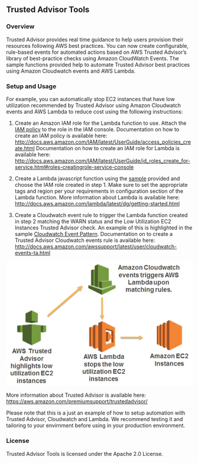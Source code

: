 ## Trusted Advisor Tools

### Overview
Trusted Advisor provides real time guidance to help users provision their resources following AWS best practices. You can now create configurable, rule-based events for automated actions based on AWS Trusted Advisor’s library of best-practice checks using Amazon CloudWatch Events.
The sample functions provided help to automate Trusted Advisor best practices using Amazon Cloudwatch events and AWS Lambda. 

### Setup and Usage
For example, you can automatically stop EC2 instances that have low utilization recommended by Trusted Advisor using Amazon Cloudwatch events and AWS Lambda to reduce cost using the following instructions:

1. Create an Amazon IAM role for the Lambda function to use. Attach the [IAM policy](LowUtilizationEC2Instances/IAMPolicy) to the role in the IAM console.
Documentation on how to create an IAM policy is available here: http://docs.aws.amazon.com/IAM/latest/UserGuide/access_policies_create.html
Documentation on how to create an IAM role for Lambda is available here: http://docs.aws.amazon.com/IAM/latest/UserGuide/id_roles_create_for-service.html#roles-creatingrole-service-console

2. Create a Lambda javascript function using the [sample](LowUtilizationEC2Instances/LambdaFunction.js) provided and choose the IAM role created in step 1. Make sure to set the appropriate tags and region per your requirements in configuration section of the Lambda function. 
More information about Lambda is available here: http://docs.aws.amazon.com/lambda/latest/dg/getting-started.html

3. Create a Cloudwatch event rule to trigger the Lambda function created in step 2 matching the WARN status and the Low Utilization EC2 Instances Trusted Advisor check. An example of this is highlighted in the sample [Cloudwatch Event Pattern](LowUtilizationEC2Instances/CloudwatchEventPattern).
Documentation on to create a Trusted Advisor Cloudwatch events rule is available here: http://docs.aws.amazon.com/awssupport/latest/user/cloudwatch-events-ta.html


![Architecture](images/LowUtilizationEC2InstancesArchitecture.jpg)

More information about Trusted Advisor is available here: https://aws.amazon.com/premiumsupport/trustedadvisor/

Please note that this is a just an example of how to setup automation with Trusted Advisor, Cloudwatch and Lambda. We recommend testing it and tailoring to your envirnment before using in your production environment. 

### License
Trusted Advisor Tools is licensed under the Apache 2.0 License.
